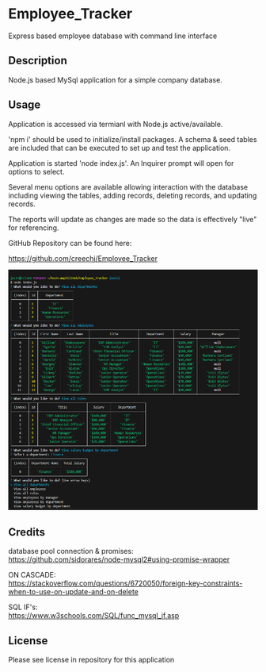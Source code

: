 # Employee_Tracker
Express based employee database with command line interface

## Description  

Node.js based MySql application for a simple company database.

## Usage  

Application is accessed via termianl with Node.js active/available.

'npm i' should be used to initialize/install packages.
A schema & seed tables are included that can be executed to set up and test the application.

Application is started 'node index.js'. An Inquirer prompt will open for options to select.

Several menu options are available allowing interaction with the database including viewing the tables, adding records, deleting records, and updating records.

The reports will update as changes are made so the data is effectively "live" for referencing.

GitHub Repository can be found here:

https://github.com/creechj/Employee_Tracker


![Screenshot of Application](./assets/Employee_Tracker_Screenshot.png)


## Credits

database pool connection & promises:  
https://github.com/sidorares/node-mysql2#using-promise-wrapper

ON CASCADE:  
https://stackoverflow.com/questions/6720050/foreign-key-constraints-when-to-use-on-update-and-on-delete

SQL IF's:  
https://www.w3schools.com/SQL/func_mysql_if.asp

## License

Please see license in repository for this application